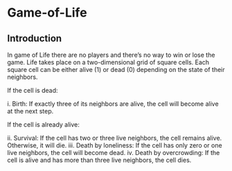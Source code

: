 # Game-of-Life
## Introduction
In game of Life there are no players and there’s no way to win or lose the game. Life takes place on a two-dimensional grid of square cells. Each square cell can be either alive (1) or dead (0) depending on the state of their neighbors.

If the cell is dead:

i. Birth: If exactly three of its neighbors are alive, the cell will become alive at the next step.

If the cell is already alive:

ii. Survival: If the cell has two or three live neighbors, the cell remains alive. Otherwise, it will die.
iii. Death by loneliness: If the cell has only zero or one live neighbors, the cell will become dead.
iv. Death by overcrowding: If the cell is alive and has more than three live neighbors, the cell dies.
